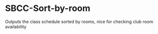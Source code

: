 # SBCC-Sort-by-room
Outputs the class schedule sorted by rooms, nice for checking club room availability
